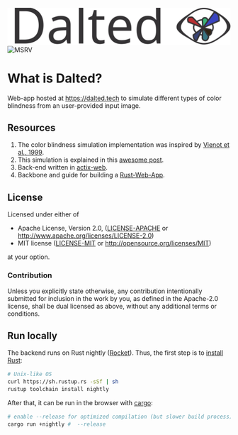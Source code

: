 ![alt text](./static/img/logo.svg "Dalted logo black")  
![MSRV](https://github.com/carrascomj/dalted/workflows/MSRV/badge.svg?branch=master)

# What is Dalted?

Web-app hosted at https://dalted.tech to simulate different types of color blindness from an user-provided input image.

## Resources

1. The color blindness simulation implementation was inspired by [Vienot et al., 1999](http://vision.psychol.cam.ac.uk/jdmollon/papers/colourmaps.pdf).
2. This simulation is explained in this [awesome post](https://ixora.io/projects/colorblindness/color-blindness-simulation-research/).
3. Back-end written in [actix-web](https://actix.rs/).
4. Backbone and guide for building a [Rust-Web-App](https://github.com/steadylearner/Rust-Web-App/).

## License

Licensed under either of

- Apache License, Version 2.0, ([LICENSE-APACHE](LICENSE-APACHE) or http://www.apache.org/licenses/LICENSE-2.0)
- MIT license ([LICENSE-MIT](LICENSE-MIT) or http://opensource.org/licenses/MIT)

at your option.

### Contribution

Unless you explicitly state otherwise, any contribution intentionally submitted
for inclusion in the work by you, as defined in the Apache-2.0 license, shall be dual licensed as above, without any
additional terms or conditions.

## Run locally

The backend runs on Rust nightly ([Rocket](https://rocket.rs/)). Thus, the first step is to [install
Rust](https://www.rust-lang.org/tools/install):

```bash
# Unix-like OS
curl https://sh.rustup.rs -sSf | sh
rustup toolchain install nightly
```

After that, it can be run in the browser with [cargo](https://doc.rust-lang.org/cargo/guide/creating-a-new-project.html):

```bash
# enable --release for optimized compilation (but slower build process)
cargo run +nightly #  --release
```
